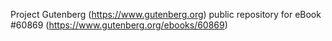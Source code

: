 Project Gutenberg (https://www.gutenberg.org) public repository for eBook #60869 (https://www.gutenberg.org/ebooks/60869)
